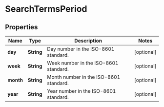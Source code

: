 # SearchTermsPeriod

## Properties

 Name      | Type       | Description                            | Notes      
-----------|------------|----------------------------------------|------------
 **day**   | **String** | Day number in the ISO-8601 standard.   | [optional] 
 **week**  | **String** | Week number in the ISO-8601 standard.  | [optional] 
 **month** | **String** | Month number in the ISO-8601 standard. | [optional] 
 **year**  | **String** | Year number in the ISO-8601 standard.  | [optional] 



